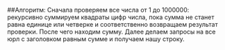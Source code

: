 ##Алгоритм: 
Сначала проверяем все числа от 1 до 1000000: рекурсивно суммируем квадраты цифр числа, пока сумма не станет равна единице или четверке и соответственно возвращаем результат проверки. После чего находим сумму.
Далее делаем запросы на все юрл с заголовком равным сумме и получаем нашу строку.
